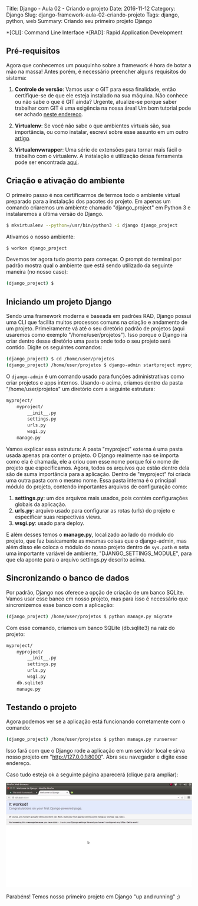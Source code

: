 Title: Django - Aula 02 - Criando o projeto
Date: 2016-11-12
Category: Django
Slug: django-framework-aula-02-criando-projeto
Tags: django, python, web
Summary: Criando seu primeiro projeto Django

*[CLI]: Command Line Interface
*[RAD]: Rapid Application Development

[venv]: <{filename}../tools/2016-11-04_virtualenv.md> "Ambientes Virtuais"
[pip]: <{filename}../tools/2016-11-05_pip.md> "PIP"

## Pré-requisitos

Agora que conhecemos um pouquinho sobre a framework é hora de botar a mão na massa! Antes porém, é necessário preencher alguns requisitos do sistema:

1. **Controle de versão**: Vamos usar o GIT para essa finalidade, então certifique-se de que ele esteja instalado na sua máquina. Não conhece ou não sabe o que é GIT ainda? Urgente, atualize-se porque saber trabalhar com GIT é uma exigência na nossa área! Um bom tutorial pode ser achado [neste endereço](https://git-scm.com/book/pt-br/v1/Primeiros-passos-No%C3%A7%C3%B5es-B%C3%A1sicas-de-Git).

2. **Virtualenv**: Se você não sabe o que ambientes virtuais são, sua importância, ou como instalar, escrevi sobre esse assunto em um outro [artigo][venv].

3. **Virtualenvwrapper**: Uma série de extensões para tornar mais fácil o trabalho com o virtualenv. A instalação e utilização dessa ferramenta pode ser encontrada [aqui](#).

## Criação e ativação do ambiente

O primeiro passo é nos certificarmos de termos todo o ambiente virtual preparado para a instalação dos pacotes do projeto. Em apenas um comando criaremos um ambiente chamado "django_project" em Python 3 e instalaremos a última versão do Django.

```bash
$ mkvirtualenv --python=/usr/bin/python3 -i django django_project
```

Ativamos o nosso ambiente:

```bash
$ workon django_project
```

Devemos ter agora tudo pronto para começar. O prompt do terminal por padrão mostra qual o ambiente que está sendo utilizado da seguinte maneira (no nosso caso):

```bash
(django_project) $ 
```

## Iniciando um projeto Django

Sendo uma framework moderna e baseada em padrões RAD, Django possui uma CLI que facilita muitos processos comuns na criação e andamento de um projeto. Primeiramente vá até o seu diretório padrão de projetos (aqui usaremos como exemplo "/home/user/projetos"). Isso porque o Django irá criar dentro desse diretório uma pasta onde todo o seu projeto será contido. Digite os seguintes comandos:

```bash
(django_project) $ cd /home/user/projetos  
(django_project) /home/user/projetos $ django-admin startproject myproject  
```

O `django-admin` é um comando usado para funções administrativas como criar projetos e apps internos. Usando-o acima, criamos dentro da pasta "/home/user/projetos" um diretório com a seguinte estrutura:

```bash
myproject/
    myproject/
        __init__.py
        settings.py
        urls.py
        wsgi.py
    manage.py
```

Vamos explicar essa estrutura: A pasta "myproject" externa é uma pasta usada apenas pra conter o projeto. O Django realmente nao se importa como ela é chamada, ele a criou com esse nome porque foi o nome de projeto que especificamos. Agora, todos os arquivos que estão dentro dela são de suma importância para a aplicação. Dentro de "myproject" foi criada uma outra pasta com o mesmo nome. Essa pasta interna é o principal módulo do projeto, contendo importantes arquivos de configuração como:

1. **settings.py**: um dos arquivos mais usados, pois contém configurações globais da aplicação.
2. **urls.py**: arquivo usado para configurar as rotas (urls) do projeto e especificar suas respectivas views.
3. **wsgi.py**: usado para deploy.

E além desses temos o **manage.py**, localizado ao lado do módulo do projeto, que faz basicamente as mesmas coisas que o django-admin, mas além disso ele coloca o módulo do nosso projeto dentro de `sys.path` e seta uma importante variável de ambiente, "DJANGO\_SETTINGS\_MODULE", para que ela aponte para o arquivo settings.py descrito acima.

## Sincronizando o banco de dados

Por padrão, Django nos oferece a opção de criação de um banco SQLite. Vamos usar esse banco em nosso projeto, mas para isso é necessário que sincronizemos esse banco com a aplicação:

```bash
(django_project) /home/user/projetos $ python manage.py migrate  
```
Com esse comando, criamos um banco SQLite (db.sqlite3) na raiz do projeto:

```bash
myproject/
    myproject/
        __init__.py
        settings.py
        urls.py
        wsgi.py
    db.sqlite3
    manage.py
```

## Testando o projeto

Agora podemos ver se a aplicação está funcionando corretamente com o comando:

```bash
(django_project) /home/user/projetos $ python manage.py runserver  
```

Isso fará com que o Django rode a aplicação em um servidor local e sirva nosso projeto em "http://127.0.0.1:8000". Abra seu navegador e digite esse endereço.

Caso tudo esteja ok a seguinte página aparecerá (clique para ampliar):

<a href="images/django-1.jpg" data-uk-lightbox title=""><img src="images/django-1.jpg" /></a>

Parabéns! Temos nosso primeiro projeto em Django "up and running" ;)
